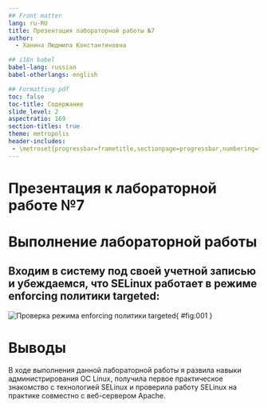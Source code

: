 ```yaml
---
## Front matter
lang: ru-RU
title: Презентация лабораторной работы №7
author:
  - Ханина Людмила Константиновна

## i18n babel
babel-lang: russian
babel-otherlangs: english

## Formatting pdf
toc: false
toc-title: Содержание
slide_level: 2
aspectratio: 169
section-titles: true
theme: metropolis
header-includes:
 - \metroset{progressbar=frametitle,sectionpage=progressbar,numbering=fraction}
---
```


# Презентация к лабораторной работе №7

# Выполнение лабораторной работы

## Входим в систему под своей учетной записью и убеждаемся, что SELinux работает в режиме enforcing политики targeted:
![Проверка режима enforcing политики targeted](images/1.png){ #fig:001 }


# Выводы
В ходе выполнения данной лабораторной работы я развила навыки администрирования ОС Linux, получила первое практическое знакомство с технологией SELinux и проверила работу SELinux на практике совместно с веб-сервером Apache.
